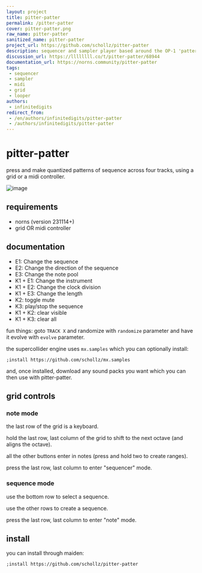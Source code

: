 ```yaml
---
layout: project
title: pitter-patter
permalink: /pitter-patter
cover: pitter-patter.png
raw_name: pitter-patter
sanitized_name: pitter-patter
project_url: https://github.com/schollz/pitter-patter
description: sequencer and sampler player based around the OP-1 'pattern' sequencer
discussion_url: https://llllllll.co/t/pitter-patter/68944
documentation_url: https://norns.community/pitter-patter
tags:
 - sequencer
 - sampler
 - midi
 - grid
 - looper
authors:
 - infinitedigits
redirect_from:
 - /en/authors/infinitedigits/pitter-patter
 - /authors/infinitedigits/pitter-patter
---
```

# pitter-patter

press and make quantized patterns of sequence across four tracks, using a grid or a midi controller.

![image](https://repository-images.githubusercontent.com/865110977/47cb53b1-eb3e-4ee1-98e8-f748a441c9b4)


## requirements

- norns (version 231114+) 
- grid OR midi controller

## documentation

- E1: Change the sequence
- E2: Change the direction of the sequence
- E3: Change the note pool
- K1 + E1: Change the instrument
- K1 + E2: Change the clock division
- K1 + E3: Change the length
- K2: toggle mute
- K3: play/stop the sequence
- K1 + K2: clear visible
- K1 + K3: clear all

fun things: goto `TRACK X` and randomize with `randomize` parameter and have it evolve with `evolve` parameter.

the supercollider engine uses `mx.samples` which you can optionally install:

```shell
;install https://github.com/schollz/mx.samples
```

and, once installed, download any sound packs you want which you can then use with pitter-patter.

## grid controls

### note mode

the last row of the grid is a keyboard.

hold the last row, last column of the grid to shift to the next octave (and aligns the octave).

all the other buttons enter in notes (press and hold two to create ranges).

press the last row, last column to enter "sequencer" mode.

### sequence mode

use the bottom row to select a sequence.

use the other rows to create a sequence.

press the last row, last column to enter "note" mode.

## install

you can install through maiden:

```
;install https://github.com/schollz/pitter-patter
```
